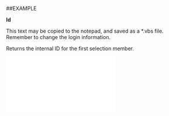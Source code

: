 

##EXAMPLE

**Id**

This text may be copied to the notepad, and saved as a *.vbs file. Remember to change the login information.

Returns the internal ID for the first selection member.

![](../../Examples/vbs/SOSelectionMember.Id.vbs.txt)





